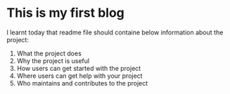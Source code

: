 # This is my first blog

I learnt today that readme file should containe below information about the project:
1. What the project does
1. Why the project is useful
1. How users can get started with the project
1. Where users can get help with your project
1. Who maintains and contributes to the project

